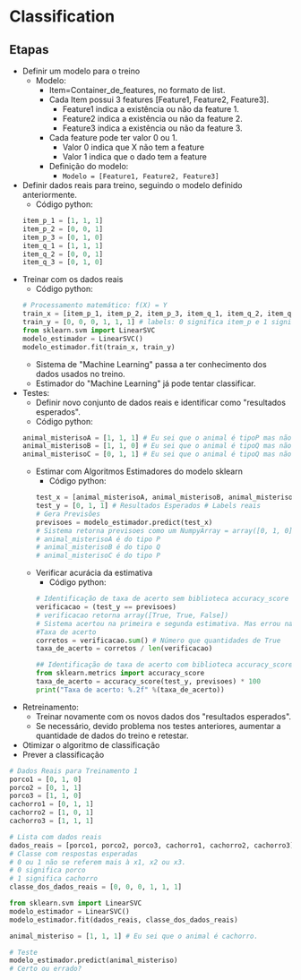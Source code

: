 # Classification

## Etapas
- Definir um modelo para o treino
    - Modelo: 
        - Item=Container_de_features, no formato de list.
        - Cada Item possui 3 features [Feature1, Feature2,  Feature3].
            - Feature1 indica a existência ou não da feature 1.
            - Feature2 indica a existência ou não da feature 2.
            - Feature3 indica a existência ou não da feature 3.
        - Cada feature pode ter valor 0 ou 1. 
            - Valor 0 indica que X não tem a feature
            - Valor 1 indica que o dado tem a feature
        - Definição do modelo:
            - `Modelo = [Feature1, Feature2, Feature3]`
- Definir dados reais para treino, seguindo o modelo definido anteriormente.
    - Código python:
    ```python
    item_p_1 = [1, 1, 1]
    item_p_2 = [0, 0, 1]
    item_p_3 = [0, 1, 0]
    item_q_1 = [1, 1, 1]
    item_q_2 = [0, 0, 1]
    item_q_3 = [0, 1, 0]
    ```
- Treinar com os dados reais
    - Código python:
    ```python
    # Processamento matemático: f(X) = Y
    train_x = [item_p_1, item_p_2, item_p_3, item_q_1, item_q_2, item_q_3]
    train_y = [0, 0, 0, 1, 1, 1] # labels: 0 significa item_p e 1 significa item_q.
    from sklearn.svm import LinearSVC
    modelo_estimador = LinearSVC()
    modelo_estimador.fit(train_x, train_y)
    ```  
    - Sistema de "Machine Learning" passa a ter conhecimento dos dados usados no treino.
    - Estimador do "Machine Learning" já pode tentar classificar.
- Testes:
    - Definir novo conjunto de dados reais e identificar como "resultados esperados".
    - Código python:
    ```python
    animal_misterisoA = [1, 1, 1] # Eu sei que o animal é tipoP mas não informo para aplicativo.
    animal_misterisoB = [1, 1, 0] # Eu sei que o animal é tipoQ mas não informo para aplicativo.
    animal_misterisoC = [0, 1, 1] # Eu sei que o animal é tipoQ mas não informo para aplicativo.
    ```  
    - Estimar com Algoritmos Estimadores do modelo sklearn
        - Código python:
        ```python
        test_x = [animal_misterisoA, animal_misterisoB, animal_misterisoC]
        test_y = [0, 1, 1] # Resultados Esperados # Labels reais
        # Gera Previsões
        previsoes = modelo_estimador.predict(test_x)
        # Sistema retorna previsoes como um NumpyArray = array([0, 1, 0]), nos informando que:
        # animal_misterisoA é do tipo P
        # animal_misterisoB é do tipo Q
        # animal_misterisoC é do tipo P
        ```  
    - Verificar acurácia da estimativa
        - Código python:
        ```python
        # Identificação de taxa de acerto sem biblioteca accuracy_score
        verificacao = (test_y == previsoes)
        # verificacao retorna array([True, True, False])
        # Sistema acertou na primeira e segunda estimativa. Mas errou na terceira.
        #Taxa de acerto
        corretos = verificacao.sum() # Número que quantidades de True
        taxa_de_acerto = corretos / len(verificacao)

        ## Identificação de taxa de acerto com biblioteca accuracy_score de sklearn.metrics
        from sklearn.metrics import accuracy_score
        taxa_de_acerto = accuracy_score(test_y, previsoes) * 100
        print("Taxa de acerto: %.2f" %(taxa_de_acerto))
        ```
- Retreinamento:
    - Treinar novamente com os novos dados dos "resultados esperados".
    - Se necessário, devido problema nos testes anteriores, aumentar a quantidade de dados do treino e retestar.
- Otimizar o algoritmo de classificação
- Prever a classificação

```python
# Dados Reais para Treinamento 1
porco1 = [0, 1, 0]
porco2 = [0, 1, 1]
porco3 = [1, 1, 0]
cachorro1 = [0, 1, 1]
cachorro2 = [1, 0, 1]
cachorro3 = [1, 1, 1]

# Lista com dados reais
dados_reais = [porco1, porco2, porco3, cachorro1, cachorro2, cachorro3]
# Classe com respostas esperadas
# 0 ou 1 não se referem mais à x1, x2 ou x3.
# 0 significa porco
# 1 significa cachorro
classe_dos_dados_reais = [0, 0, 0, 1, 1, 1]

from sklearn.svm import LinearSVC
modelo_estimador = LinearSVC()
modelo_estimador.fit(dados_reais, classe_dos_dados_reais)

animal_misteriso = [1, 1, 1] # Eu sei que o animal é cachorro.

# Teste
modelo_estimador.predict(animal_misteriso)
# Certo ou errado?
```